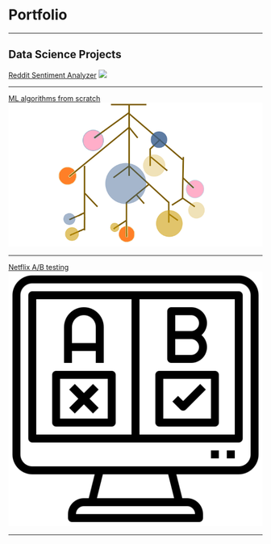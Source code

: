 # Portfolio

---

## Data Science Projects


[Reddit Sentiment Analyzer](/reddit)
<img src="images/wordcloud.png?raw=true"/>

---

[ML algorithms from scratch](/mlalgo)
<img src="images/random_forest.png?raw=true"/>

---

[Netflix A/B testing](/netflix)
<img src="images/ab.png?raw=true"/>

---
